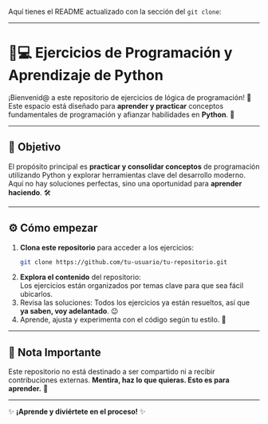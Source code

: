 Aquí tienes el README actualizado con la sección del `git clone`:  

---

# 🧠💻 **Ejercicios de Programación y Aprendizaje de Python**

¡Bienvenid@ a este repositorio de ejercicios de lógica de programación! 🌟 Este espacio está diseñado para **aprender y practicar** conceptos fundamentales de programación y afianzar habilidades en **Python**. 🐍  

---

## 🎯 **Objetivo**

El propósito principal es **practicar y consolidar conceptos** de programación utilizando Python y explorar herramientas clave del desarrollo moderno. Aquí no hay soluciones perfectas, sino una oportunidad para **aprender haciendo**. 🛠️  

---

## ⚙️ **Cómo empezar**

1. **Clona este repositorio** para acceder a los ejercicios:  
   ```bash
   git clone https://github.com/tu-usuario/tu-repositorio.git
   ```  
2. **Explora el contenido** del repositorio:  
   Los ejercicios están organizados por temas clave para que sea fácil ubicarlos.  
3. Revisa las soluciones: Todos los ejercicios ya están resueltos, así que **ya saben, voy adelantado**. 😉  
4. Aprende, ajusta y experimenta con el código según tu estilo. 🎨  

---

## 📖 **Nota Importante**

Este repositorio no está destinado a ser compartido ni a recibir contribuciones externas. **Mentira, haz lo que quieras. Esto es para aprender.** 🙌  

---

✨ **¡Aprende y diviértete en el proceso!** ✨  